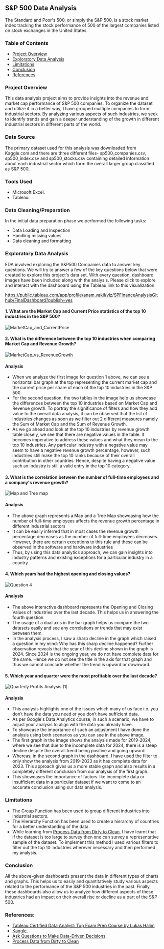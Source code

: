 ## S&P 500 Data Analysis
The Standard and Poor's 500, or simply the S&P 500, is a stock market index tracking the stock performance of 500 of the largest companies listed on stock exchanges in the United States.

### Table of Contents

- [Project Overview](#project-overview)
- [Exploratory Data Analysis](#exploratory-data-analysis)
- [Limitations](#limitations)
- [Conclusion](#conclusion)
- [References](#references)


### Project Overview
This data analysis project aims to provide insights into the revenue and market cap performance of S&P 500 companies. To organize the dataset and utilize it in a better way, I have grouped multiple companies to form industrial sectors. By analyzing various aspects of such industries, we seek to identify trends and gain a deeper understanding of the growth in different industrial sectors in different parts of the world. 

### Data Source
The primary dataset used for this analysis was downloaded from Kaggle.com and there are three different files- sp500_companies.csv, sp500_index.csv and sp500_stocks.csv containing detailed information about each industrial sector which form the overall larger group classified as S&P 500.

### Tools Used
- Microsoft Excel.
- Tableau.

### Data Cleaning/Preparation
In the initial data preparation phase we performed the following tasks:
- Data Loading and Inspection
- Handling missing values
- Data cleaning and formatting

### Exploratory Data Analysis
EDA involved exploring the S&P500 Companies data to answer key questions. We will try to answer a few of the key questions below that were created to explore this project's data set. With every question, dashboard images have been included along with the analysis. Please click to explore and interact with the dashboard using the Tableau link to this visualization: 

https://public.tableau.com/app/profile/anam.vakil/viz/SPFinanceAnalysisGithub/FinalDashboard?publish=yes

#### **1. What are the Market Cap and Current Price statistics of the top 10 industries in the S&P 500?**

![MarketCap_and_CurrentPrice](https://github.com/anamvakil/S-P500-Data-Analysis/assets/160653463/73717d05-3504-4af3-bde4-fcbec7aa3e30)

#### **2. What is the difference between the top 10 industries when comparing Market Cap and Revenue Growth?**

![MarketCap_vs_RevenueGrowth](https://github.com/anamvakil/S-P500-Data-Analysis/assets/160653463/375ef83e-3af8-4f13-b366-dfe43f7450c1)

#### Analysis
- When we analyze the first image for question 1 above, we can see a horizontal bar graph at the top representing the current market cap and the current price per share of each of the top 10 industries in the S&P 500.
- For the second question, the two tables in the image help us showcase the differences between the top 10 industries based on Market Cap and Revenue growth. To portray the significance of filters and how they add value to the overall data analysis, it can be observed that the list of industries changes as soon as we filter out 2 different measures namely the Sum of Market Cap and the Sum of Revenue Growth.
- As we go ahead and look at the top 10 industries by revenue growth table closely, we see that there are negative values in the table. It becomes imperative to address these values and what they mean to the top 10 industries. Any particular industry with a negative value may seem to have a negative revenue growth percentage, however, such industries still make the top 10 ranks because of their overall contribution in other countries. Hence, despite having a negative value such an industry is still a valid entry in the top 10 category.

#### **3. What is the correlation between the number of full-time employees and a company's revenue growth?**

![Map and Tree map](https://github.com/anamvakil/S-P500-Data-Analysis/assets/160653463/377fdae6-4840-468e-95d7-494c8bdae87a)

#### Analysis
- The above graph represents a Map and a Tree Map showcasing how the number of full-time employees affects the revenue growth percentage in different industrial sectors
- It can be easily inferred that in most cases the revenue growth percentage decreases as the number of full-time employees decreases. However, there are certain exceptions to this rule and these can be observed in the software and hardware industries
- Thus, by using this data analytics approach, we can gain insights into industry patterns and existing exceptions for a particular industry in a country

#### **4. Which years had the highest opening and closing values?**

![Question 4](https://github.com/anamvakil/S-P500-Data-Analysis/assets/160653463/4a841000-9573-466e-a1e8-d202c2c35011)

#### Analysis
 - The above interactive dashboard represents the Opening and Closing Values of Industries over the last decade. This helps us in answering the fourth question.
 - The usage of a dual axis in the bar graph helps us compare the two datasets easily and see any correlations or trends that may exist between them.
 - In the analysis process, I saw a sharp decline in the graph which raised a question in my mind: Why has this sharp decline happened? Further observation reveals that the year of this decline shown in the graph is 2024. Since 2024 is the ongoing year, we do not have complete data for the same. Hence we do not see the title in the axis for that graph and thus we cannot conclude whether the trend is upward or downward.

 #### **5. Which year and quarter were the most profitable over the last decade?**

![Quarterly Profits Analysis (1)](https://github.com/user-attachments/assets/589a3319-6f62-4ce9-8e19-2435732f7b07)

#### Analysis
  - This analysis highlights one of the issues which many of us face i.e. you don’t have the data you need or you don’t have sufficient data.
  - As per Google's Data Analytics course, in such a scenario, we have to adjust your analysis to align with the data you already have.
  - To showcase the importance of such an adjustment I have done the analysis using both scenarios as you can see in the above image.
  - The first graph in the image shows the analysis made for 2019-2024, where we see that due to the incomplete data for 2024, there is a steep decline despite the overall trend being positive and going upward.
  - Whereas, in the second graph in the dashboard, I have used the filter to only show the analysis from 2019-2023 as it has complete data for 2023. This approach gives us a more stable graph and also results in a completely different conclusion from our analysis of the first graph.
  - This showcases the importance of factors like incomplete data or insufficient data in a particular dataset if we want to come to an accurate conclusion using our data analysis.

    
### Limitations
  - The Group Function has been used to group different industries into industrial sectors.
  - The Hierarchy Function has been used to create a hierarchy of countries for a better understanding of the data.
  - While learning from [Process Data from Dirty to Clean](https://www.coursera.org/learn/process-data/home/module/1), I have learnt that if the dataset is too large to survey then one can survey a representative sample of the dataset. To implement this method I used various filters to filter out the top 10 industries wherever necessary and then performed my analysis.

### Conclusion
 All the above-given dashboards present the data in different types of charts and graphs. This helps us to easily and quantitatively study various aspects related to the performance of the S&P 500 industries in the past. Finally, these dashboards also allow us to analyze how different aspects of these industries had an impact on their overall rise or decline as a part of the S&P 500.

### References:
 - [Tableau Certified Data Analyst: Top Exam Prep Course by Lukas Halim](https://www.udemy.com/share/101Wus3@cLobZ0XBRNKwQjuZbMQquN4BG6LhCksrBekTXv271XYkDmR6A2ftFbSGLQBij6bwAA==/)
 - [Kaggle.](https://www.kaggle.com/)
 - [Ask Questions to Make Data-Driven Decisions](https://www.coursera.org/learn/ask-questions-make-decisions)
 - [Process Data from Dirty to Clean](https://www.coursera.org/learn/process-data/home/module/1)

